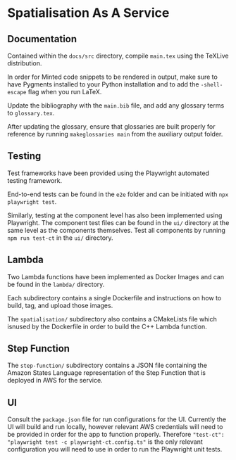 # Spatialisation As A Service

## Documentation

Contained within the ```docs/src``` directory, compile ```main.tex``` using the TeXLive distribution.

In order for Minted code snippets to be rendered in output, make sure to have Pygments installed to your Python installation and to add the ```-shell-escape``` flag when you run LaTeX.

Update the bibliography with the ```main.bib``` file, and add any glossary terms to ```glossary.tex```.

After updating the glossary, ensure that glossaries are built properly for reference by running ```makeglossaries main``` from the auxiliary output folder.

## Testing

Test frameworks have been provided using the Playwright automated testing framework.

End-to-end tests can be found in the ```e2e``` folder and can be initiated with ```npx playwright test```.

Similarly, testing at the component level has also been implemented using Playwright.
The component test files can be found in the ```ui/``` directory at the same level as the components themselves.
Test all components by running ```npm run test-ct``` in the ```ui/``` directory.

## Lambda

Two Lambda functions have been implemented as Docker Images and can be found in the ```lambda/``` directory.

Each subdirectory contains a single Dockerfile and instructions on how to build, tag, and upload those images.

The ```spatialisation/``` subdirectory also contains a CMakeLists file which isnused by the Dockerfile in order to build the C++ Lambda function.

## Step Function

The ```step-function/``` subdirectory contains a JSON file containing the Amazon States Language representation of the Step Function that is deployed in AWS for the service.

## UI

Consult the ```package.json``` file for run configurations for the UI. Currently the UI will build and run locally, however relevant AWS credentials will need to be provided in order for the app to function properly. Therefore ```"test-ct": "playwright test -c playwright-ct.config.ts"``` is the only relevant configuration you will need to use in order to run the Playwright unit tests.

